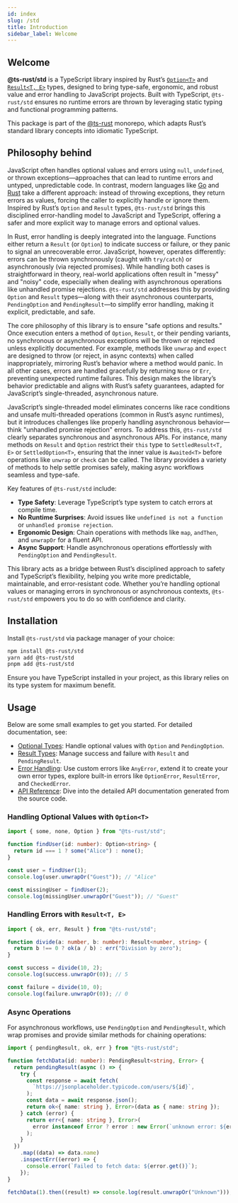 ```yaml
---
id: index
slug: /std
title: Introduction
sidebar_label: Welcome
---
```


## Welcome

**@ts-rust/std** is a TypeScript library inspired by Rust’s
[`Option<T>`](https://doc.rust-lang.org/std/option/enum.Option.html) and
[`Result<T, E>`](https://doc.rust-lang.org/std/result/enum.Result.html) types,
designed to bring type-safe, ergonomic, and robust value and error handling to
JavaScript projects. Built with TypeScript, `@ts-rust/std` ensures no runtime
errors are thrown by leveraging static typing and functional programming patterns.

This package is part of the [@ts-rust](https://github.com/krawitzzZ/ts-rust)
monorepo, which adapts Rust’s standard library concepts into idiomatic TypeScript.

## Philosophy behind

JavaScript often handles optional values and errors using `null`, `undefined`,
or thrown exceptions—approaches that can lead to runtime errors and untyped,
unpredictable code. In contrast, modern languages like [Go](https://go.dev/) and
[Rust](https://www.rust-lang.org/) take a different approach: instead of throwing
exceptions, they return errors as values, forcing the caller to explicitly handle
or ignore them. Inspired by Rust’s `Option` and `Result` types, `@ts-rust/std`
brings this disciplined error-handling model to JavaScript and TypeScript,
offering a safer and more explicit way to manage errors and optional values.

In Rust, error handling is deeply integrated into the language. Functions either
return a `Result` (or `Option`) to indicate success or failure, or they panic to
signal an unrecoverable error. JavaScript, however, operates differently: errors
can be thrown synchronously (caught with `try/catch`) or asynchronously (via
rejected promises). While handling both cases is straightforward in theory,
real-world applications often result in "messy" and "noisy" code, especially
when dealing with asynchronous operations like unhandled promise rejections.
`@ts-rust/std` addresses this by providing `Option` and `Result` types—along with
their asynchronous counterparts, `PendingOption` and `PendingResult`—to simplify
error handling, making it explicit, predictable, and safe.

The core philosophy of this library is to ensure "safe options and results."
Once execution enters a method of `Option`, `Result`, or their pending variants,
no synchronous or asynchronous exceptions will be thrown or rejected unless
explicitly documented. For example, methods like `unwrap` and `expect` are
designed to throw (or reject, in async contexts) when called inappropriately,
mirroring Rust’s behavior where a method would panic. In all other cases, errors
are handled gracefully by returning `None` or `Err`, preventing unexpected runtime
failures. This design makes the library’s behavior predictable and aligns with
Rust’s safety guarantees, adapted for JavaScript’s single-threaded, asynchronous
nature.

JavaScript’s single-threaded model eliminates concerns like race conditions and
unsafe multi-threaded operations (common in Rust’s async runtimes), but it
introduces challenges like properly handling asynchronous behavior—think
"unhandled promise rejection" errors. To address this, `@ts-rust/std` clearly
separates synchronous and asynchronous APIs. For instance, many methods on
`Result` and `Option` restrict their `this` type to `SettledResult<T, E>` or
`SettledOption<T>`, ensuring that the inner value is `Awaited<T>` before
operations like `unwrap` or `check` can be called. The library provides a variety
of methods to help settle promises safely, making async workflows seamless and
type-safe.

Key features of `@ts-rust/std` include:

- **Type Safety**: Leverage TypeScript’s type system to catch errors at
  compile time.
- **No Runtime Surprises**: Avoid issues like `undefined is not a function` or
  `unhandled promise rejection`.
- **Ergonomic Design**: Chain operations with methods like `map`, `andThen`,
  and `unwrapOr` for a fluent API.
- **Async Support**: Handle asynchronous operations effortlessly with
  `PendingOption` and `PendingResult`.

This library acts as a bridge between Rust’s disciplined approach to safety and
TypeScript’s flexibility, helping you write more predictable, maintainable, and
error-resistant code. Whether you’re handling optional values or managing errors
in synchronous or asynchronous contexts, `@ts-rust/std` empowers you to do so
with confidence and clarity.

## Installation

Install `@ts-rust/std` via package manager of your choice:

```bash
npm install @ts-rust/std
yarn add @ts-rust/std
pnpm add @ts-rust/std
```

Ensure you have TypeScript installed in your project, as this library relies on its type system for maximum benefit.

## Usage

Below are some small examples to get you started. For detailed documentation, see:

- [Optional Types](/ts-rust/std/optional): Handle optional values with `Option`
and `PendingOption`.
- [Result Types](/ts-rust/std/resultant): Manage success and failure with `Result`
and `PendingResult`.
- [Error Handling](/ts-rust/std/errors): Use custom errors like `AnyError`, extend
it to create your own error types, explore built-in errors like
`OptionError`, `ResultError`, and `CheckedError`.
- [API Reference](/ts-rust/std/api): Dive into the detailed API documentation
generated from the source code.

### Handling Optional Values with `Option<T>`

```typescript
import { some, none, Option } from "@ts-rust/std";

function findUser(id: number): Option<string> {
  return id === 1 ? some("Alice") : none();
}

const user = findUser(1);
console.log(user.unwrapOr("Guest")); // "Alice"

const missingUser = findUser(2);
console.log(missingUser.unwrapOr("Guest")); // "Guest"
```

### Handling Errors with `Result<T, E>`

```typescript
import { ok, err, Result } from "@ts-rust/std";

function divide(a: number, b: number): Result<number, string> {
  return b !== 0 ? ok(a / b) : err("Division by zero");
}

const success = divide(10, 2);
console.log(success.unwrapOr(0)); // 5

const failure = divide(10, 0);
console.log(failure.unwrapOr(0)); // 0
```

### Async Operations

For asynchronous workflows, use `PendingOption` and `PendingResult`,
which wrap promises and provide similar methods for chaining operations:

```typescript
import { pendingResult, ok, err } from "@ts-rust/std";

function fetchData(id: number): PendingResult<string, Error> {
  return pendingResult(async () => {
    try {
      const response = await fetch(
        `https://jsonplaceholder.typicode.com/users/${id}`,
      );
      const data = await response.json();
      return ok<{ name: string }, Error>(data as { name: string });
    } catch (error) {
      return err<{ name: string }, Error>(
        error instanceof Error ? error : new Error(`unknown error: ${error}`),
      );
    }
  })
    .map((data) => data.name)
    .inspectErr((error) => {
      console.error(`Failed to fetch data: ${error.get()}`);
    });
}

fetchData(1).then((result) => console.log(result.unwrapOr("Unknown")));
```

